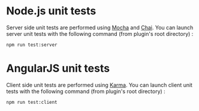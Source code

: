 # Node.js unit tests

Server side unit tests are performed using [Mocha](http://mochajs.org/) and [Chai](http://chaijs.com/). You can launch server unit tests with the following command (from plugin's root directory) :

    npm run test:server

# AngularJS unit tests

Client side unit tests are performed using [Karma](http://karma-runner.github.io/0.13/index.html). You can launch client unit tests with the following command (from plugin's root directory) :

    npm run test:client
